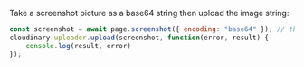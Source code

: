 Take a screenshot picture as a base64 string then upload the image string:

```js
const screenshot = await page.screenshot({ encoding: "base64" }); // this line
cloudinary.uploader.upload(screenshot, function(error, result) {
    console.log(result, error)
});

```
